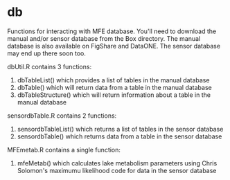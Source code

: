 # db
Functions for interacting with MFE database. You'll need to download the manual and/or sensor database from the Box directory.
The manual database is also available on FigShare and DataONE. The sensor database may end up there soon too.

dbUtil.R contains 3 functions:
1. dbTableList() which provides a list of tables in the manual database
2. dbTable() which will return data from a table in the manual database
3. dbTableStructure() which will return information about a table in the manual database

sensordbTable.R contains 2 functions: 
1. sensordbTableList() which returns a list of tables in the sensor database
2. sensordbTable() which returns data from a table in the sensor database

MFEmetab.R contains a single function:
1. mfeMetab() which calculates lake metabolism parameters using Chris Solomon's maximumu likelihood code
for data in the sensor database
